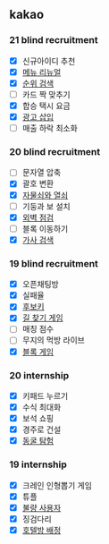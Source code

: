 <h2>kakao</h2>

<h3>21 blind recruitment</h3>

- [x] 신규아이디 추천
- [x] [메뉴 리뉴얼](https://github.com/evelyn82/Problem-Solving/blob/main/kakao/21%20blind/menu%20renewal.md)
- [x] [순위 검색](https://github.com/evelyn82/Problem-Solving/blob/main/kakao/21%20blind/rank%20search.md)
- [ ] 카드 짝 맞추기
- [x] 합승 택시 요금
- [x] [광고 삽입](https://github.com/evelyn82/Problem-Solving/blob/main/kakao/21%20blind/Ad%20insertion.md)
- [ ] 매출 하락 최소화

<h3>20 blind recruitment</h3>

- [ ] 문자열 압축
- [x] 괄호 변환
- [x] [자물쇠와 열쇠](https://github.com/evelyn82/Problem-Solving/blob/main/kakao/20%20blind/lock%20and%20key.md)
- [ ] 기둥과 보 설치
- [x] [외벽 점검](https://github.com/evelyn82/Problem-Solving/blob/main/kakao/20%20blind/outer%20wall%20check.md)
- [ ] 블록 이동하기
- [x] [가사 검색](https://github.com/evelyn82/Problem-Solving/blob/main/kakao/20%20blind/Lyrics%20search.md)

<h3>19 blind recruitment</h3>

- [x] 오픈채팅방
- [x] 실패율
- [x] [후보키](https://github.com/evelyn82/Problem-Solving/blob/main/kakao/19%20blind/candidate%20key.md)
- [x] [길 찾기 게임](https://github.com/evelyn82/Problem-Solving/blob/main/kakao/19%20blind/get%20directions.md)
- [ ] 매칭 점수
- [ ] 무지의 먹방 라이브
- [x] [블록 게임](https://github.com/evelyn82/Problem-Solving/blob/main/kakao/19%20blind/block%20game.md)

<h3>20 internship</h3>

- [x] 키패드 누르기
- [x] 수식 최대화
- [x] 보석 쇼핑
- [x] 경주로 건설
- [x] [동굴 탐험](https://github.com/evelyn82/PS/blob/main/kakao/20%20intern/Cave%20exploration.md)

<h3>19 internship</h3>

- [x] 크레인 인형뽑기 게임
- [x] 튜플
- [x] [불량 사용자](https://github.com/evelyn82/Problem-Solving/blob/main/kakao/19%20intern/Bad%20user.md)
- [x] 징검다리 
- [x] [호텔방 배정](https://github.com/evelyn82/PS/blob/main/kakao/19%20intern/hotel%20room%20assignment.md)
